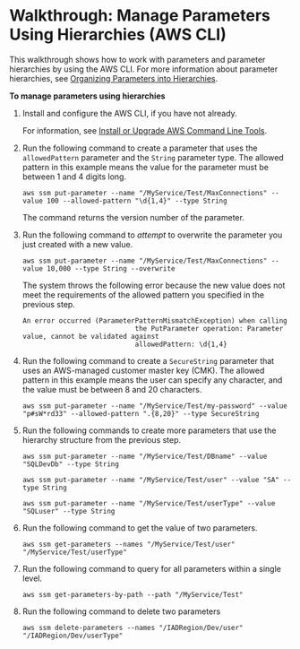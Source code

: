 # Walkthrough: Manage Parameters Using Hierarchies \(AWS CLI\)<a name="sysman-paramstore-walk-hierarchies"></a>

This walkthrough shows how to work with parameters and parameter hierarchies by using the AWS CLI\. For more information about parameter hierarchies, see [Organizing Parameters into Hierarchies](sysman-paramstore-su-organize.md)\.

**To manage parameters using hierarchies**

1. Install and configure the AWS CLI, if you have not already\.

   For information, see [Install or Upgrade AWS Command Line Tools](getting-started-cli.md)\.

1. Run the following command to create a parameter that uses the `allowedPattern` parameter and the `String` parameter type\. The allowed pattern in this example means the value for the parameter must be between 1 and 4 digits long\.

   ```
   aws ssm put-parameter --name "/MyService/Test/MaxConnections" --value 100 --allowed-pattern "\d{1,4}" --type String
   ```

   The command returns the version number of the parameter\.

1. Run the following command to *attempt* to overwrite the parameter you just created with a new value\.

   ```
   aws ssm put-parameter --name "/MyService/Test/MaxConnections" --value 10,000 --type String --overwrite
   ```

   The system throws the following error because the new value does not meet the requirements of the allowed pattern you specified in the previous step\.

   ```
   An error occurred (ParameterPatternMismatchException) when calling
                               the PutParameter operation: Parameter value, cannot be validated against
                               allowedPattern: \d{1,4}
   ```

1. Run the following command to create a `SecureString` parameter that uses an AWS\-managed customer master key \(CMK\)\. The allowed pattern in this example means the user can specify any character, and the value must be between 8 and 20 characters\.

   ```
   aws ssm put-parameter --name "/MyService/Test/my-password" --value "p#sW*rd33" --allowed-pattern ".{8,20}" --type SecureString
   ```

1. Run the following commands to create more parameters that use the hierarchy structure from the previous step\.

   ```
   aws ssm put-parameter --name "/MyService/Test/DBname" --value "SQLDevDb" --type String
   ```

   ```
   aws ssm put-parameter --name "/MyService/Test/user" --value "SA" --type String
   ```

   ```
   aws ssm put-parameter --name "/MyService/Test/userType" --value "SQLuser" --type String
   ```

1. Run the following command to get the value of two parameters\.

   ```
   aws ssm get-parameters --names "/MyService/Test/user" "/MyService/Test/userType"
   ```

1. Run the following command to query for all parameters within a single level\. 

   ```
   aws ssm get-parameters-by-path --path "/MyService/Test"
   ```

1. Run the following command to delete two parameters

   ```
   aws ssm delete-parameters --names "/IADRegion/Dev/user" "/IADRegion/Dev/userType"
   ```